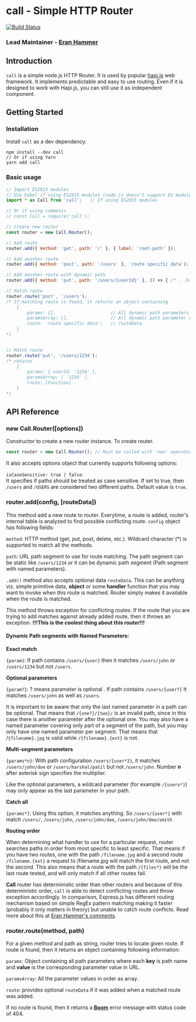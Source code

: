 # call - Simple HTTP Router

[![Build Status](https://secure.travis-ci.org/hapijs/call.png)](http://travis-ci.org/hapijs/call)

### Lead Maintainer - [Eran Hammer](https://github.com/hueniverse)

## Introduction
```call``` is a simple node.js HTTP Router. It is used by popular [hapi.js](https://github.com/hapijs/hapi) web framework. It implements predictable and easy to use routing. Even if it is designed to work with Hapi.js, you can still use it as independent component.

## Getting Started

### Installation
Install ```call``` as a dev dependency:

```
npm install --dev call
// Or if using Yarn
yarn add call
```

### Basic usage

``` javascript
// Import ES2015 modules
// Use babel if using ES2015 modules (node.js doesn't support ES modules as of version 7.9.0)
import * as Call from 'call';   // If using ES2015 modules

// Or if using commonjs
// const Call = require('call');

// Create new router
const router = new Call.Router();

// Add route
router.add({ method: 'get', path: '/' }, { label: 'root-path' });

// Add another route
router.add({ method: 'post', path: '/users' }, 'route specific data');

// Add another route with dynamic path
router.add({ method: 'put', path: '/users/{userId}' }, () => { /* ...handler... */ });

// Match route
router.route('post', '/users');
/* If matching route is found, it returns an object containing
    {
        params: {},                     // All dynamic path parameters as key/value
        paramsArray: [],                // All dynamic path parameter values in order
        route: 'route specific data';   // routeData
    }
*/


// Match route
router.route('put', '/users/1234');
/* returns
    {
        params: { userId: '1234' },
        paramsArray: [ '1234' ],
        route: [Function]
    }
*/
```

## API Reference

### **new Call.Router([options])**
Constructor to create a new router instance. To create router.
```javascript
const router = new Call.Router(); // Must be called with 'new' operator
```
It also accepts options object that currently supports following options:

```isCaseSensitive: true | false```:<br>
It specifies if paths should be treated as case sensitive. If set to true, then ```/users``` and ```/USERS``` are considered two different paths. Default value is ```true```.

### **router.add(config, [routeData])**
This method add a new route to router. Everytime, a route is added, router's internal table is analyzed to find possible conflicting route. ```config``` object has following fields:<br>

```method```: HTTP method (get, put, post, delete, etc.). Wildcard character (*) is supported to match all the methods.

```path```: URL path segment to use for route matching. The path segment can be static like ```/users/1234``` or it can be dynamic path segment (Path segment with named parameters).

```.add()``` method also accepts optional data ```routeData```. This can be anything viz. simple primitive data, **object** or some **handler** function that you may want to invoke when this route is matched. Router simply makes it available when the route is matched.

This method throws exception for conflicting routes. If the route that you are trying to add matches against already added route, then it throws an exception. **!!!This is the coolest thing about this router!!!**

#### Dynamic Path segments with Named Parameters:

**Exact match**

```{param}```: If path contains ```/users/{user}``` then it matches ```/users/john``` or ```/users/1234``` but not ```/users```.


**Optional parameters**

```{param?}```: ? means parameter is optional . If path contains ```/users/{user?}``` It matches ```/users/john``` as well as ```/users```.

It is important to be aware that only the last named parameter in a path can be optional. That means that ```/{one?}/{two}/``` is an invalid path, since in this case there is another parameter after the optional one. You may also have a named parameter covering only part of a segment of the path, but you may only have one named parameter per segment. That means that /```{filename}.jpg``` is valid while ```/{filename}.{ext}``` is not.


**Multi-segment parameters**

```{params*n}```: With path configuration ```/users/{user*2}```, it matches ```/users/john/doe``` or ```/users/harshal/patil``` but not ```/users/john```. Number **n** after asterisk sign specifies the multiplier.

Like the optional parameters, a wildcard parameter (for example ```/{users*}```) may only appear as the last parameter in your path.


**Catch all**

```{params*}```: Using this option, it matches anything. So ```/users/{user*}``` with match ```/users/```, ```/users/john```, ```/users/john/doe```, ```/users/john/doe/smith```

**Routing order**

When determining what handler to use for a particular request, router searches paths in order from most specific to least specific. That means if you have two routes, one with the path ```/filename.jpg``` and a second route ```/filename.{ext}``` a request to /filename.jpg will match the first route, and not the second. This also means that a route with the path ```/{files*}``` will be the last route tested, and will only match if all other routes fail.

**Call** router has deterministic order than other routers and because of this deterministic order, ```call``` is able to detect conflicting routes and throw exception accordingly. In comparison, Express.js has different routing mechanism based on simple RegEx pattern matching making it faster (probably it only matters in theory) but unable to catch route conflicts. Read more about this at [Eran Hammer's comments](https://gist.github.com/hueniverse/a3109f716bf25718ba0e).

### **router.route(method, path)**
For a given method and path as string, router tries to locate given route. If route is found, then it returns an object containing following information:

```params```: Object containing all path parameters where each **key** is path name and **value** is the corresponding parameter value in URL.

```paramsArray```: All the parameter values in order as array.

```route```: provides optional ```routeData``` if it was added when a matched route was added.

If no route is found, then it returns a **[Boom](https://github.com/hapijs/boom)** error message with status code of 404.
